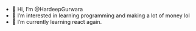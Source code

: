 - 👋 Hi, I’m @HardeepGurwara
- 👀 I’m interested in learning programming and making a lot of money lol 
- 🌱 I’m currently learning react again. 


<!---
HardeepGurwara/HardeepGurwara is a ✨ special ✨ repository because its `README.md` (this file) appears on your GitHub profile.
You can click the Preview link to take a look at your changes.
--->
